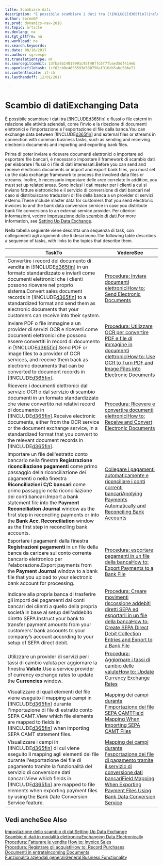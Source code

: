 ```yaml
---
title: Scambiare dati
description: "È possibile scambiare i dati tra [!INCLUDE[d365fin](includes/d365fin_md.md)] e flussi o file esterni in relazione alle attività aziendali, come l'invio e la ricezione di documenti elettronici e l'importazione e l'esportazione di file dalla banca."
author: SorenGP
ms.prod: dynamics-nav-2018
ms.topic: article
ms.devlang: na
ms.tgt_pltfrm: na
ms.workload: na
ms.search.keywords: 
ms.date: 08/18/2017
ms.author: sgroespe
ms.translationtype: HT
ms.sourcegitcommit: 1dfba8b14019991c95f40ffd5f7fbaed5df414eb
ms.openlocfilehash: 1cf62cb0e4656593d380756af310db5abc586e71
ms.contentlocale: it-ch
ms.lasthandoff: 12/01/2017

---
```

# <a name="exchanging-data"></a><span data-ttu-id="faab8-103">Scambio di dati</span><span class="sxs-lookup"><span data-stu-id="faab8-103">Exchanging Data</span></span>
<span data-ttu-id="faab8-104">È possibile scambiare i dati tra [!INCLUDE[d365fin](includes/d365fin_md.md)] e flussi o file esterni in relazione alle attività aziendali, come l'invio e la ricezione di documenti elettronici e l'importazione e l'esportazione di file dalla banca.</span><span class="sxs-lookup"><span data-stu-id="faab8-104">You can exchange data between [!INCLUDE[d365fin](includes/d365fin_md.md)] and external files or streams in connection with common business tasks, such as sending and receiving electronic documents and importing and exporting bank files.</span></span>  

<span data-ttu-id="faab8-105">Prima di poter inviare e ricevere documenti elettronici o importare ed esportare file bancari, è necessario impostare il framework di scambio dati per elaborare i flussi o i file di dati interessati.</span><span class="sxs-lookup"><span data-stu-id="faab8-105">Before you can send and receive electronic documents or import and export bank files, you must set up the data exchange framework to process the involved data files or streams.</span></span> <span data-ttu-id="faab8-106">Inoltre, è necessario impostare delle aree correlate.</span><span class="sxs-lookup"><span data-stu-id="faab8-106">In addition, you must set up related areas.</span></span> <span data-ttu-id="faab8-107">Sono inclusi i dati master per i clienti a cui si inviano fatture elettroniche e il servizio di conversione di dati bancari nel caso si distribuiscano traduzioni di file della banca a un provider di servizi esterno.</span><span class="sxs-lookup"><span data-stu-id="faab8-107">These include master data for customers that you send electronic invoices to and the bank data conversion service in case you distribute bank file conversions to an external service provider.</span></span> <span data-ttu-id="faab8-108">Per ulteriori informazioni, vedere [Impostazione dello scambio di dati](across-set-up-data-exchange.md).</span><span class="sxs-lookup"><span data-stu-id="faab8-108">For more information, see [Setting Up Data Exchange](across-set-up-data-exchange.md).</span></span>  

 <span data-ttu-id="faab8-109">Nella tabella seguente viene descritta una sequenza di task, con collegamenti agli argomenti che li descrivono.</span><span class="sxs-lookup"><span data-stu-id="faab8-109">The following table describes a sequence of tasks, with links to the topics that describe them.</span></span>  

|<span data-ttu-id="faab8-110">**Task**</span><span class="sxs-lookup"><span data-stu-id="faab8-110">**To**</span></span>|<span data-ttu-id="faab8-111">**Vedere**</span><span class="sxs-lookup"><span data-stu-id="faab8-111">**See**</span></span>|  
|------------|-------------|  
|<span data-ttu-id="faab8-112">Convertire i record del documento di vendita in [!INCLUDE[d365fin](includes/d365fin_md.md)] in un formato standardizzato e inviarli come documenti elettronici che i clienti possono ricevere nel proprio sistema.</span><span class="sxs-lookup"><span data-stu-id="faab8-112">Convert sales document records in [!INCLUDE[d365fin](includes/d365fin_md.md)] to a standardized format and send them as electronic documents that your customers can receive into their system.</span></span>|[<span data-ttu-id="faab8-113">Procedura: Inviare documenti elettronici</span><span class="sxs-lookup"><span data-stu-id="faab8-113">How to: Send Electronic Documents</span></span>](sales-how-to-send-electronic-documents.md)|  
|<span data-ttu-id="faab8-114">Inviare PDF o file immagine a un provider di servizi OCR e riceverli come documenti elettronici che possono essere convertiti in record di documento in [!INCLUDE[d365fin](includes/d365fin_md.md)].</span><span class="sxs-lookup"><span data-stu-id="faab8-114">Send PDF or image files to a provider of OCR services, and receive them back as electronic documents that can be converted to document records in [!INCLUDE[d365fin](includes/d365fin_md.md)].</span></span>|[<span data-ttu-id="faab8-115">Procedura: Utilizzare OCR per convertire PDF e file di immagine in documenti elettronici</span><span class="sxs-lookup"><span data-stu-id="faab8-115">How to: Use OCR to Turn PDF and Image Files into Electronic Documents</span></span>](across-how-use-ocr-pdf-images-files.md)|  
|<span data-ttu-id="faab8-116">Ricevere i documenti elettronici dal servizio OCR o dal servizio di scambio documenti in un formato standardizzato che viene convertito nei relativi record di documento in [!INCLUDE[d365fin](includes/d365fin_md.md)].</span><span class="sxs-lookup"><span data-stu-id="faab8-116">Receive electronic documents, either from the OCR service or the document exchange service, in a standardized format that you convert to the relevant document records in [!INCLUDE[d365fin](includes/d365fin_md.md)].</span></span>|[<span data-ttu-id="faab8-117">Procedura: Ricevere e convertire documenti elettronici</span><span class="sxs-lookup"><span data-stu-id="faab8-117">How to: Receive and Convert Electronic Documents</span></span>](purchasing-how-to-receive-and-convert-electronic-documents.md)|  
|<span data-ttu-id="faab8-118">Importare un file dell'estratto conto bancario nella finestra **Registrazione riconciliazione pagamenti** come primo passaggio della riconciliazione dei pagamenti o nella finestra **Riconciliazioni C/C bancari** come primo passaggio nella riconciliazione dei conti bancari.</span><span class="sxs-lookup"><span data-stu-id="faab8-118">Import a bank statement file into the **Payment Reconciliation Journal** window as the first step in reconciling payments or into the **Bank Acc. Reconciliation** window as the first step in reconciling bank accounts.</span></span>|[<span data-ttu-id="faab8-119">Collegare i pagamenti automaticamente e riconciliare i conti correnti bancari</span><span class="sxs-lookup"><span data-stu-id="faab8-119">Applying Payments Automatically and Reconciling Bank Accounts</span></span>](receivables-apply-payments-auto-reconcile-bank-accounts.md)|  
|<span data-ttu-id="faab8-120">Esportare i pagamenti dalla finestra **Registrazioni pagamenti** in un file della banca da caricare sul conto corrente bancario elettronico per l'elaborazione.</span><span class="sxs-lookup"><span data-stu-id="faab8-120">Export payments from the **Payment Journal** window to a bank file that you upload to your electronic bank account for processing.</span></span>|[<span data-ttu-id="faab8-121">Procedura: esportare pagamenti in un file della banca</span><span class="sxs-lookup"><span data-stu-id="faab8-121">How to: Export Payments to a Bank File</span></span>](payables-how-export-payments-bank-file.md)|  
|<span data-ttu-id="faab8-122">Indicare alla propria banca di trasferire gli importi dei pagamenti dai conti bancari dei clienti a quello della propria società in base al setup dell'addebito diretto SEPA.</span><span class="sxs-lookup"><span data-stu-id="faab8-122">Instruct your bank to transfer payment amounts from your customers’ bank accounts to your company’s account according to your setup of SEPA direct debit.</span></span>|[<span data-ttu-id="faab8-123">Procedura: Creare movimenti riscossione addebiti diretti SEPA ed esportarli in un file della banca</span><span class="sxs-lookup"><span data-stu-id="faab8-123">How to: Create SEPA Direct Debit Collection Entries and Export to a Bank File</span></span>](finance-how-create-sepa-direct-debit-collection-entries-export-bank-file.md)|  
|<span data-ttu-id="faab8-124">Utilizzare un provider di servizi per i tassi di cambio valuta per aggiornare la finestra **Valute**.</span><span class="sxs-lookup"><span data-stu-id="faab8-124">Use a service provider of currency exchange rates to update the **Currencies** window.</span></span>|[<span data-ttu-id="faab8-125">Procedura: Aggiornare i tassi di cambio delle valute</span><span class="sxs-lookup"><span data-stu-id="faab8-125">How to: Update Currency Exchange Rates</span></span>](finance-how-update-currencies.md)|  
|<span data-ttu-id="faab8-126">Visualizzare di quali elementi del file viene eseguito il mapping ai campi in [!INCLUDE[d365fin](includes/d365fin_md.md)] durante l'importazione di file di estratto conto SEPA CAMT.</span><span class="sxs-lookup"><span data-stu-id="faab8-126">View which file elements are mapped to fields in [!INCLUDE[d365fin](includes/d365fin_md.md)] when importing SEPA CAMT statement files.</span></span>|[<span data-ttu-id="faab8-127">Mapping dei campi durante l'importazione dei file SEPA CAMT</span><span class="sxs-lookup"><span data-stu-id="faab8-127">Field Mapping When Importing SEPA CAMT Files</span></span>](across-field-mapping-when-importing-sepa-camt-files.md)|  
|<span data-ttu-id="faab8-128">Visualizzare i campi in [!INCLUDE[d365fin](includes/d365fin_md.md)] di cui viene eseguito il mapping agli elementi del file durante l'esportazione dei file di pagamento tramite la funzionalità del servizio di conversione dati bancari.</span><span class="sxs-lookup"><span data-stu-id="faab8-128">View which fields in [!INCLUDE[d365fin](includes/d365fin_md.md)] are mapped to file elements when exporting payment files by using the Bank Date Conversion Service feature.</span></span>|[<span data-ttu-id="faab8-129">Mapping dei campi durante l'esportazione dei file di pagamento tramite il servizio di conversione dati bancari</span><span class="sxs-lookup"><span data-stu-id="faab8-129">Field Mapping When Exporting Payment Files Using Bank Data Conversion Service</span></span>](across-field-mapping-when-exporting-payment-files-using-bank-data-conversion-service.md)|  

## <a name="see-also"></a><span data-ttu-id="faab8-130">Vedi anche</span><span class="sxs-lookup"><span data-stu-id="faab8-130">See Also</span></span>  
[<span data-ttu-id="faab8-131">Impostazione dello scambio di dati</span><span class="sxs-lookup"><span data-stu-id="faab8-131">Setting Up Data Exchange</span></span>](across-set-up-data-exchange.md)  
[<span data-ttu-id="faab8-132">Scambio di dati in modalità elettronica</span><span class="sxs-lookup"><span data-stu-id="faab8-132">Exchanging Data Electronically</span></span>](across-data-exchange.md)  
<span data-ttu-id="faab8-133">[Procedura: Fatturare le vendite](sales-how-invoice-sales.md) </span><span class="sxs-lookup"><span data-stu-id="faab8-133">[How to: Invoice Sales](sales-how-invoice-sales.md) </span></span>  
[<span data-ttu-id="faab8-134">Procedura: Registrare gli acquisti</span><span class="sxs-lookup"><span data-stu-id="faab8-134">How to: Record Purchases</span></span>](purchasing-how-record-purchases.md)  
[<span data-ttu-id="faab8-135">Documenti in entrata</span><span class="sxs-lookup"><span data-stu-id="faab8-135">Incoming Documents</span></span>](across-income-documents.md)  
[<span data-ttu-id="faab8-136">Funzionalità aziendali generali</span><span class="sxs-lookup"><span data-stu-id="faab8-136">General Business Functionality</span></span>](ui-across-business-areas.md)  

